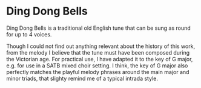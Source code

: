 # Ding Dong Bells

Ding Dong Bells is a traditional old English tune that can be sung as
round for up to 4 voices.

Though I could not find out anything relevant about the history of
this work, from the melody I believe that the tune must have been
composed during the Victorian age.  For practical use, I have adapted
it to the key of G major, e.g. for use in a SATB mixed choir setting.
I think, the key of G major also perfectly matches the playful melody
phrases around the main major and minor triads, that slighty remind me
of a typical intrada style.
